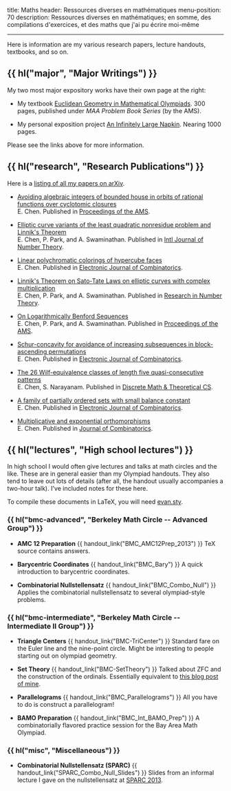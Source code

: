 title: Maths
header: Ressources diverses en mathématiques
menu-position: 70
description: Ressources diverses en mathématiques; en somme, des compilations d'exercices, et des maths que j'ai pu écrire moi-même

---

Here is information are my various research papers,
lecture handouts, textbooks, and so on.

## {{ hl("major", "Major Writings") }}

My two most major expository works have their own page at the right:

- My textbook [Euclidean Geometry in Mathematical Olympiads](geombook.html).
  300 pages, published under _MAA Problem Book Series_ (by the AMS).

- My personal exposition project [An Infinitely Large Napkin](napkin.html).
  Nearing 1000 pages.

Please see the links above for more information.

## {{ hl("research", "Research Publications") }}

Here is a [listing of all my papers on arXiv](https://arxiv.org/a/chen_e_2).

- [Avoiding algebraic integers of bounded house in orbits of rational functions over cyclotomic closures][arxiv-house] <br>
  E. Chen. Published in [Proceedings of the AMS][pams-algint].

- [Elliptic curve variants of the least quadratic nonresidue problem and Linnik's Theorem][arxiv-grh] <br>
  E. Chen, P. Park, and A. Swaminathan. Published in [Intl Journal of Number Theory][ijnt].

- [Linear polychromatic colorings of hypercube faces][arxiv-hypercube] <br>
  E. Chen. Published in [Electronic Journal of Combinatorics][ejc-hypercube].

- [Linnik's Theorem on Sato-Tate Laws on elliptic curves with complex multiplication][arxiv-linnik] <br>
  E. Chen, P. Park, and A. Swaminathan. Published in [Research in Number Theory][rnut].

- [On Logarithmically Benford Sequences][arxiv-benford] <br>
  E. Chen, P. Park, and A. Swaminathan. Published in [Proceedings of the AMS][pams-benford].

- [Schur-concavity for avoidance of increasing subsequences in block-ascending permutations][arxiv-schur] <br>
  E. Chen. Published in [Electronic Journal of Combinatorics][ejc-schur].

- [The 26 Wilf-equivalence classes of length five quasi-consecutive patterns][arxiv-wilf] <br>
  E. Chen, S. Narayanam. Published in [Discrete Math & Theoretical CS][dmtcs-wilf].

- [A family of partially ordered sets with small balance constant][arxiv-poset] <br>
  E. Chen. Published in [Electronic Journal of Combinatorics][ejc-poset].

- [Multiplicative and exponential orthomorphisms][arxiv-orthomorphism] <br>
  E. Chen. Published in [Journal of Combinatorics][joc-orthomorphism].

## {{ hl("lectures", "High school lectures") }}

In high school I would often give lectures and talks
at math circles and the like.
These are in general easier than my Olympiad handouts.
They also tend to leave out lots of details
(after all, the handout usually accompanies a two-hour talk).
I've included notes for these here.

To compile these documents in LaTeX, you will need [evan.sty][evan.sty].

### {{ hl("bmc-advanced", "Berkeley Math Circle -- Advanced Group") }}

- <b>AMC 12 Preparation</b> {{ handout_link("BMC_AMC12Prep_2013") }}
  TeX source contains answers.

- <b>Barycentric Coordinates</b> {{ handout_link("BMC_Bary") }}
  A quick introduction to barycentric coordinates.

- <b>Combinatorial Nullstellensatz</b> {{ handout_link("BMC_Combo_Null") }}
  Applies the combinatorial nullstellensatz to several olympiad-style problems.

### {{ hl("bmc-intermediate", "Berkeley Math Circle -- Intermediate II Group") }}

- <b>Triangle Centers</b> {{ handout_link("BMC-TriCenter") }}
  Standard fare on the Euler line and the nine-point circle.
  Might be interesting to people starting out on olympiad geometry.

- <b>Set Theory</b> {{ handout_link("BMC-SetTheory") }}
  Talked about ZFC and the construction of the ordinals.
  Essentially equivalent to [this blog post of mine][ordinals].

- <b>Parallelograms</b> {{ handout_link("BMC_Parallelograms") }}
  All you have to do is construct a parallelogram!

- <b>BAMO Preparation</b> {{ handout_link("BMC_Int_BAMO_Prep") }}
  A combinatorially flavored practice session for the Bay Area Math Olympiad.

### {{ hl("misc", "Miscellaneous") }}

- <b>Combinatorial Nullstellensatz (SPARC)</b> {{ handout_link("SPARC_Combo_Null_Slides") }}
  Slides from an informal lecture I gave on the nullstellensatz at [SPARC 2013][sparc].

[ordinals]: https://blog.evanchen.cc/2014/11/18/set-theory-part-2-constructing-the-ordinals/
[sparc]: https://www.sparc-camp.org
[evan.sty]: https://github.com/vEnhance/dotfiles/blob/master/texmf/tex/latex/evan/evan.sty
[ebook]: https://www.maa.org/ebooks/EGMO
[arxiv-linnik]: https://arxiv.org/abs/1506.09170
[arxiv-benford]: https://arxiv.org/abs/1507.02629
[arxiv-grh]: https://arxiv.org/abs/1507.07122
[arxiv-house]: https://arxiv.org/abs/1608.04146
[arxiv-hypercube]: https://arxiv.org/abs/1609.01247
[arxiv-wilf]: https://arxiv.org/abs/1609.04626
[arxiv-schur]: https://arxiv.org/abs/1708.01350
[arxiv-orthomorphism]: https://arxiv.org/abs/1710.02734
[arxiv-poset]: https://arxiv.org/abs/1709.05753
[rnut]: https://link.springer.com/article/10.1007/s40993-015-0028-0
[ejc-schur]: https://www.combinatorics.org/ojs/index.php/eljc/article/view/v24i4p4
[ijnt]: https://dx.doi.org/10.1142/S1793042118500161
[ejc-hypercube]: https://www.combinatorics.org/ojs/index.php/eljc/article/view/v25i1p2
[pams-benford]: https://www.ams.org/journals/proc/2016-144-11/S0002-9939-2016-13112-2/home.html
[pams-algint]: https://www.ams.org/journals/proc/0000-000-00/S0002-9939-2018-14115-5/
[dmtcs-wilf]: https://dmtcs.episciences.org/paper/view/id/4912
[ejc-poset]: https://www.combinatorics.org/ojs/index.php/eljc/article/view/v25i4p43
[joc-orthomorphism]: https://www.intlpress.com/site/pub/pages/journals/items/joc/content/_home/index.php
